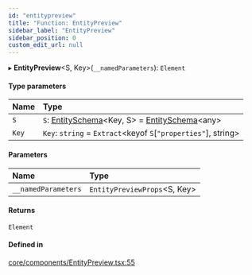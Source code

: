 ```yaml
---
id: "entitypreview"
title: "Function: EntityPreview"
sidebar_label: "EntityPreview"
sidebar_position: 0
custom_edit_url: null
---
```


▸ **EntityPreview**<S, Key\>(`__namedParameters`): `Element`

#### Type parameters

| Name | Type |
| :------ | :------ |
| `S` | `S`: [EntitySchema](../interfaces/entityschema.md)<Key, S\> = [EntitySchema](../interfaces/entityschema.md)<any\> |
| `Key` | `Key`: `string` = `Extract`<keyof `S`[``"properties"``], string\> |

#### Parameters

| Name | Type |
| :------ | :------ |
| `__namedParameters` | `EntityPreviewProps`<S, Key\> |

#### Returns

`Element`

#### Defined in

[core/components/EntityPreview.tsx:55](https://github.com/Camberi/firecms/blob/b1328ad/src/core/components/EntityPreview.tsx#L55)
